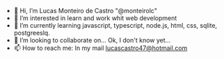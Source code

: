 - 👋 Hi, I’m Lucas Monteiro de Castro "@monteirolc"
- 👀 I’m interested in learn and work whit web development
- 🌱 I’m currently learning javascript, typescript, node.js, html, css, sqlite, postgreeslq.
- 💞️ I’m looking to collaborate on... Ok, I don't know yet...
- 📫 How to reach me: In my mail lucascastro47@hotmail.com

<!---
monteirolc/monteirolc is a ✨ special ✨ repository because its `README.md` (this file) appears on your GitHub profile.
You can click the Preview link to take a look at your changes.
--->
